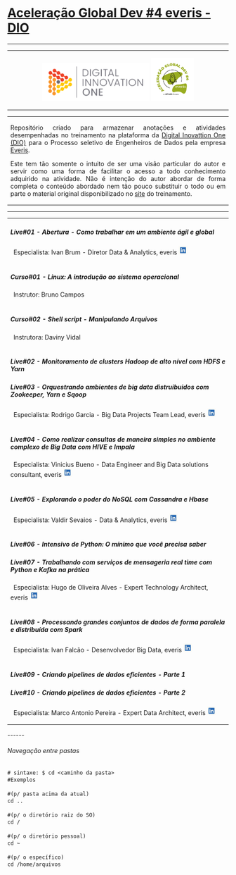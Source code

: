 # **<u>Aceleração Global Dev #4 everis - DIO</u>**

------
<table style="width: 100%">
  <tr>
    <td>
      <p align="center">
        <img src="./img/logo_dio.png" alt="logo_dio" width="50%" />
        <img src="/img/logo_aceleracao_everis.png" alt="logo_aceleracao_everis" width="20%" />
      </p>
    </td>
  </tr>
</table>

<table style="width: 100%">
  <tr>
    <td>
      <p align="justify">
        Repositório criado para armazenar anotações e atividades desempenhadas no treinamento na plataforma da <a href="https://digitalinnovation.one/" target="_blank">Digital Inovattion One (DIO)</a> para o Processo seletivo de Engenheiros de Dados pela empresa <a href="https://www.everis.com/brazil" target="_blank">Everis</a>.
      </p>
      <p align="justify">
        Este tem tão somente o intuito de ser uma visão particular do autor e servir como uma forma de facilitar o acesso a todo conhecimento adquirido na atividade. Não é intenção do autor abordar de forma completa o conteúdo abordado nem tão pouco substituir o todo ou em parte o material original disponibilizado no <a href="https://web.digitalinnovation.one/acceleration/aceleracao-global-dev-4-everis?tab=path" target="_blank">site</a> do treinamento.
      </p>
    </td>
  </tr>
</table>

------
<table style="width: 100%">
  <tr>
    <td>
      <p>
        <h5>Live#01 - Abertura - Como trabalhar em um ambiente ágil e global</h5>
        <p>
          &ensp;Especialista: Ivan Brum - Diretor Data & Analytics, everis <a href="https://www.linkedin.com/in/ivan-brum-960358/" target="_blank">
          <img src="/img/logo_likedin.jpg"  alt="logo_likedin" width="20" height="20" /></a>
        </p> 
      </p>
    </td>
  </tr>

  <tr>
      <td>
        <p>
          <h5>Curso#01 - Linux: A introdução ao sistema operacional</h5>
          <p>
            &ensp;Instrutor: Bruno Campos
          </p>
        </p>
      </td>
    </tr>
  </tr>

  <tr>
      <td>
        <p>
          <h5>Curso#02 - Shell script - Manipulando Arquivos</h5>
          <p>
            &ensp;Instrutora: Daviny Vidal
          </p>
        </p>
      </td>
    </tr>

  <tr>
    <td>
      <p>
        <h5>Live#02 - Monitoramento de clusters Hadoop de alto nível com HDFS e Yarn</h5>
        <h5>Live#03 - Orquestrando ambientes de big data distruibuidos com Zookeeper, Yarn e Sqoop</h5>
        <p>
          &ensp;Especialista: Rodrigo Garcia - Big Data Projects Team Lead, everis <a href="https://www.linkedin.com/in/rodsantosg/" target="_blank">
          <img src="/img/logo_likedin.jpg"  alt="logo_likedin" width="20" height="20" /></a>
        </p>
      </p>
    </td>
  </tr>

  <tr>
    <td>
      <p>
        <h5>Live#04 - Como realizar consultas de maneira simples no ambiente complexo de Big Data com HIVE e Impala</h5>
        <p>
          &ensp;Especialista: Vinicius Bueno - Data Engineer and Big Data solutions consultant, everis <a href="https://www.linkedin.com/in/vinicius-m-bueno-br/" target="_blank">
          <img src="/img/logo_likedin.jpg"  alt="logo_likedin" width="20" height="20" /></a>
        </p>
      </p>
    </td>
  </tr>
  
  <tr>
    <td>
      <p>
        <h5>Live#05 - Explorando o poder do NoSQL com Cassandra e Hbase</h5>
        <p>
          &ensp;Especialista: Valdir Sevaios - Data & Analytics, everis <a href="https://www.linkedin.com/in/valdir-novo-sevaios-junior-8190a096/" target="_blank">
          <img src="/img/logo_likedin.jpg"  alt="logo_likedin" width="20" height="20" /></a>
        </p>
      </p>
    </td>
  </tr>
  
  <tr>
    <td>
      <p>
        <h5>Live#06 - Intensivo de Python: O mínimo que você precisa saber</h5>
        <h5>Live#07 - Trabalhando com serviços de mensageria real time com Python e Kafka na prática</h5>
        <p>
          &ensp;Especialista: Hugo de Oliveira Alves - Expert Technology Architect, everis <a href="https://www.linkedin.com/in/huguinho/" target="_blank">
          <img src="/img/logo_likedin.jpg"  alt="logo_likedin" width="20" height="20" /></a>
        </p>
      </p>
    </td>
  </tr>

  <tr>
    <td>
      <p>
        <h5>Live#08 - Processando grandes conjuntos de dados de forma paralela e distribuída com Spark</h5>
        <p>
          &ensp;Especialista: Ivan Falcão - Desenvolvedor Big Data, everis <a href="https://www.linkedin.com/in/ivanpfalcao/" target="_blank">
          <img src="/img/logo_likedin.jpg"  alt="logo_likedin" width="20" height="20" /></a>
        </p>
      </p>
    </td>
  </tr>
  
  <tr>
    <td>
      <p>
        <h5>Live#09 - Criando pipelines de dados eficientes - Parte 1</h5>
        <h5>Live#10 - Criando pipelines de dados eficientes - Parte 2</h5>
        <p>
          &ensp;Especialista: Marco Antonio Pereira - Expert Data Architect, everis <a href="https://www.linkedin.com/in/marcoap/" target="_blank">
          <img src="/img/logo_likedin.jpg"  alt="logo_likedin" width="20" height="20" /></a>
        </p>
      </p>
    </td>
  </tr>  
</table>
------
<h6>Navegação entre pastas</h6>

```shell
# sintaxe: $ cd <caminho da pasta>
#Exemplos

#(p/ pasta acima da atual)
cd ..

#(p/ o diretório raiz do SO)
cd /

#(p/ o diretório pessoal)
cd ~

#(p/ o específico)
cd /home/arquivos
```


 

